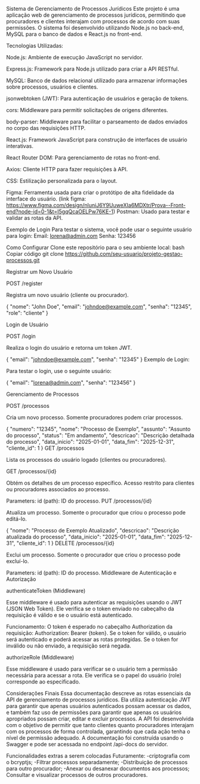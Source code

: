 Sistema de Gerenciamento de Processos Jurídicos
Este projeto é uma aplicação web de gerenciamento de processos jurídicos, permitindo que procuradores e clientes interajam com processos de acordo com suas permissões. O sistema foi desenvolvido utilizando Node.js no back-end, MySQL para o banco de dados e React.js no front-end.

Tecnologias Utilizadas:

Node.js: Ambiente de execução JavaScript no servidor.

Express.js: Framework para Node.js utilizado para criar a API RESTful.

MySQL: Banco de dados relacional utilizado para armazenar informações sobre processos, usuários e clientes.

jsonwebtoken (JWT): Para autenticação de usuários e geração de tokens.

cors: Middleware para permitir solicitações de origens diferentes.

body-parser: Middleware para facilitar o parseamento de dados enviados no corpo das requisições HTTP.

React.js: Framework JavaScript para construção de interfaces de usuário interativas.

React Router DOM: Para gerenciamento de rotas no front-end.

Axios: Cliente HTTP para fazer requisições à API.

CSS: Estilização personalizada para o layout.

Figma: Ferramenta usada para criar o protótipo de alta fidelidade da interface do usuário.
(link figma: https://www.figma.com/design/nluniJ6Y9UuweXIa6MDXtr/Prova--Front-end?node-id=0-1&t=I5gqQcaOELPw76KE-1)
Postman: Usado para testar e validar as rotas da API.

Exemplo de Login
Para testar o sistema, você pode usar o seguinte usuário para login:
Email: lorena@admin.com
Senha: 123456

Como Configurar
Clone este repositório para o seu ambiente local:
bash
Copiar código
git clone https://github.com/seu-usuario/projeto-gestao-processos.git

Registrar um Novo Usuário

 POST /register

 Registra um novo usuário (cliente ou procurador).

{
  "nome": "John Doe",
  "email": "johndoe@example.com",
  "senha": "12345",
  "role": "cliente"
}


Login de Usuário

 POST /login

 Realiza o login do usuário e retorna um token JWT.

{
  "email": "johndoe@example.com",
  "senha": "12345"
}
 Exemplo de Login:

 Para testar o login, use o seguinte usuário:

 
{
  "email": "lorena@admin.com",
  "senha": "123456"
}


Gerenciamento de Processos

 POST /processos

 Cria um novo processo. Somente procuradores podem criar processos.


{
  "numero": "12345",
  "nome": "Processo de Exemplo",
  "assunto": "Assunto do processo",
  "status": "Em andamento",
  "descricao": "Descrição detalhada do processo",
  "data_inicio": "2025-01-01",
  "data_fim": "2025-12-31",
  "cliente_id": 1
}
 GET /processos

 Lista os processos do usuário logado (clientes ou procuradores).

 GET /processos/{id}

 Obtém os detalhes de um processo específico. Acesso restrito para clientes ou procuradores associados ao processo.

 Parameters:
id (path): ID do processo.
PUT /processos/{id}

 Atualiza um processo. Somente o procurador que criou o processo pode editá-lo.

{
  "nome": "Processo de Exemplo Atualizado",
  "descricao": "Descrição atualizada do processo",
  "data_inicio": "2025-01-01",
  "data_fim": "2025-12-31",
  "cliente_id": 1
}
 DELETE /processos/{id}

 Exclui um processo. Somente o procurador que criou o processo pode excluí-lo.

 Parameters:
id (path): ID do processo.
Middleware de Autenticação e Autorização

 authenticateToken (Middleware)

 Esse middleware é usado para autenticar as requisições usando o JWT (JSON Web Token). Ele verifica se o token enviado no cabeçalho da requisição é válido e se o usuário está autenticado.

 Funcionamento: O token é esperado no cabeçalho Authorization da requisição: Authorization: Bearer {token}. Se o token for válido, o usuário será autenticado e poderá acessar as rotas protegidas. Se o token for inválido ou não enviado, a requisição será negada.

 authorizeRole (Middleware)

 Esse middleware é usado para verificar se o usuário tem a permissão necessária para acessar a rota. Ele verifica se o papel do usuário (role) corresponde ao especificado.



Considerações Finais
Essa documentação descreve as rotas essenciais da API de gerenciamento de processos jurídicos. Ela utiliza autenticação JWT para garantir que apenas usuários autenticados possam acessar os dados, e também faz uso de permissões para garantir que apenas os usuários apropriados possam criar, editar e excluir processos.
A API foi desenvolvida com o objetivo de permitir que tanto clientes quanto procuradores interajam com os processos de forma controlada, garantindo que cada ação tenha o nível de permissão adequado.
A documentação foi construída usando o Swagger e pode ser acessada no endpoint /api-docs do servidor.

Funcionalidades extras a serem colocadas Futuramente:
-criptografia com o bcryptjs;
-Filtrar processos separadamente;
-Distribuição de processos para outro procurador;
-Anexar ou desanexar documentos aos processos;
Consultar e visualizar processos de outros procuradores.


